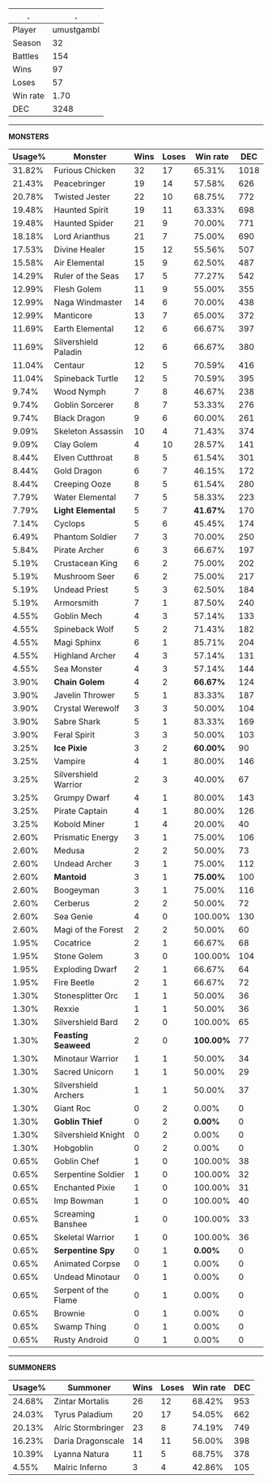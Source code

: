 .|.
|-|-
Player|umustgambl
Season|32
Battles|154
Wins|97
Loses|57
Win rate|1.70
DEC|3248

---
**MONSTERS**

Usage%|Monster|Wins|Loses|Win rate|DEC|
-|-|-|-|-|-|
31.82%|Furious Chicken|32|17|65.31%|1018|
21.43%|Peacebringer|19|14|57.58%|626|
20.78%|Twisted Jester|22|10|68.75%|772|
19.48%|Haunted Spirit|19|11|63.33%|698|
19.48%|Haunted Spider|21|9|70.00%|771|
18.18%|Lord Arianthus|21|7|75.00%|690|
17.53%|Divine Healer|15|12|55.56%|507|
15.58%|Air Elemental|15|9|62.50%|487|
14.29%|Ruler of the Seas|17|5|77.27%|542|
12.99%|Flesh Golem|11|9|55.00%|355|
12.99%|Naga Windmaster|14|6|70.00%|438|
12.99%|Manticore|13|7|65.00%|372|
11.69%|Earth Elemental|12|6|66.67%|397|
11.69%|Silvershield Paladin|12|6|66.67%|380|
11.04%|Centaur|12|5|70.59%|416|
11.04%|Spineback Turtle|12|5|70.59%|395|
9.74%|Wood Nymph|7|8|46.67%|238|
9.74%|Goblin Sorcerer|8|7|53.33%|276|
9.74%|Black Dragon|9|6|60.00%|261|
9.09%|Skeleton Assassin|10|4|71.43%|374|
9.09%|Clay Golem|4|10|28.57%|141|
8.44%|Elven Cutthroat|8|5|61.54%|301|
8.44%|Gold Dragon|6|7|46.15%|172|
8.44%|Creeping Ooze|8|5|61.54%|280|
7.79%|Water Elemental|7|5|58.33%|223|
7.79%|**Light Elemental**|5|7|**41.67%**|170|
7.14%|Cyclops|5|6|45.45%|174|
6.49%|Phantom Soldier|7|3|70.00%|250|
5.84%|Pirate Archer|6|3|66.67%|197|
5.19%|Crustacean King|6|2|75.00%|202|
5.19%|Mushroom Seer|6|2|75.00%|217|
5.19%|Undead Priest|5|3|62.50%|184|
5.19%|Armorsmith|7|1|87.50%|240|
4.55%|Goblin Mech|4|3|57.14%|133|
4.55%|Spineback Wolf|5|2|71.43%|182|
4.55%|Magi Sphinx|6|1|85.71%|204|
4.55%|Highland Archer|4|3|57.14%|131|
4.55%|Sea Monster|4|3|57.14%|144|
3.90%|**Chain Golem**|4|2|**66.67%**|124|
3.90%|Javelin Thrower|5|1|83.33%|187|
3.90%|Crystal Werewolf|3|3|50.00%|104|
3.90%|Sabre Shark|5|1|83.33%|169|
3.90%|Feral Spirit|3|3|50.00%|103|
3.25%|**Ice Pixie**|3|2|**60.00%**|90|
3.25%|Vampire|4|1|80.00%|146|
3.25%|Silvershield Warrior|2|3|40.00%|67|
3.25%|Grumpy Dwarf|4|1|80.00%|143|
3.25%|Pirate Captain|4|1|80.00%|126|
3.25%|Kobold Miner|1|4|20.00%|40|
2.60%|Prismatic Energy|3|1|75.00%|106|
2.60%|Medusa|2|2|50.00%|73|
2.60%|Undead Archer|3|1|75.00%|112|
2.60%|**Mantoid**|3|1|**75.00%**|100|
2.60%|Boogeyman|3|1|75.00%|116|
2.60%|Cerberus|2|2|50.00%|72|
2.60%|Sea Genie|4|0|100.00%|130|
2.60%|Magi of the Forest|2|2|50.00%|60|
1.95%|Cocatrice|2|1|66.67%|68|
1.95%|Stone Golem|3|0|100.00%|104|
1.95%|Exploding Dwarf|2|1|66.67%|64|
1.95%|Fire Beetle|2|1|66.67%|72|
1.30%|Stonesplitter Orc|1|1|50.00%|36|
1.30%|Rexxie|1|1|50.00%|36|
1.30%|Silvershield Bard|2|0|100.00%|65|
1.30%|**Feasting Seaweed**|2|0|**100.00%**|77|
1.30%|Minotaur Warrior|1|1|50.00%|34|
1.30%|Sacred Unicorn|1|1|50.00%|29|
1.30%|Silvershield Archers|1|1|50.00%|37|
1.30%|Giant Roc|0|2|0.00%|0|
1.30%|**Goblin Thief**|0|2|**0.00%**|0|
1.30%|Silvershield Knight|0|2|0.00%|0|
1.30%|Hobgoblin|0|2|0.00%|0|
0.65%|Goblin Chef|1|0|100.00%|38|
0.65%|Serpentine Soldier|1|0|100.00%|32|
0.65%|Enchanted Pixie|1|0|100.00%|31|
0.65%|Imp Bowman|1|0|100.00%|40|
0.65%|Screaming Banshee|1|0|100.00%|33|
0.65%|Skeletal Warrior|1|0|100.00%|36|
0.65%|**Serpentine Spy**|0|1|**0.00%**|0|
0.65%|Animated Corpse|0|1|0.00%|0|
0.65%|Undead Minotaur|0|1|0.00%|0|
0.65%|Serpent of the Flame|0|1|0.00%|0|
0.65%|Brownie|0|1|0.00%|0|
0.65%|Swamp Thing|0|1|0.00%|0|
0.65%|Rusty Android|0|1|0.00%|0|

---
**SUMMONERS**

Usage%|Summoner|Wins|Loses|Win rate|DEC|
-|-|-|-|-|-|
24.68%|Zintar Mortalis|26|12|68.42%|953|
24.03%|Tyrus Paladium|20|17|54.05%|662|
20.13%|Alric Stormbringer|23|8|74.19%|749|
16.23%|Daria Dragonscale|14|11|56.00%|398|
10.39%|Lyanna Natura|11|5|68.75%|378|
4.55%|Malric Inferno|3|4|42.86%|105|
